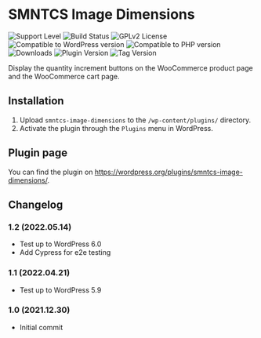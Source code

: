 # SMNTCS Image Dimensions

![Support Level](https://img.shields.io/badge/support-active-green.svg)
![Build Status](https://github.com/nielslange/smntcs-quantity-buttons-for-woocommerce/actions/workflows/test.yml/badge.svg)
![GPLv2 License](https://img.shields.io/github/license/nielslange/smntcs-image-dimensions.svg)
![Compatible to WordPress version](https://plugintests.com/plugins/smntcs-image-dimensions/wp-badge.svg)
![Compatible to PHP version](https://plugintests.com/plugins/smntcs-image-dimensions/php-badge.svg)
![Downloads](https://img.shields.io/wordpress/plugin/dt/smntcs-image-dimensions.svg)
![Plugin Version](https://img.shields.io/wordpress/plugin/v/smntcs-image-dimensions.svg)
![Tag Version](https://img.shields.io/github/tag/nielslange/smntcs-image-dimensions.svg)

Display the quantity increment buttons on the WooCommerce product page and the WooCommerce cart page.

## Installation

1. Upload `smntcs-image-dimensions` to the `/wp-content/plugins/` directory.
2. Activate the plugin through the `Plugins` menu in WordPress.

## Plugin page

You can find the plugin on https://wordpress.org/plugins/smntcs-image-dimensions/.

## Changelog

### 1.2 (2022.05.14)

-   Test up to WordPress 6.0
-   Add Cypress for e2e testing

### 1.1 (2022.04.21)

-   Test up to WordPress 5.9

### 1.0 (2021.12.30)

-   Initial commit
